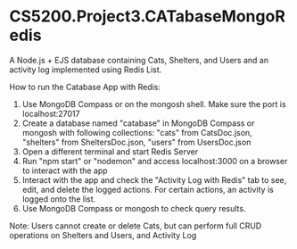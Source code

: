 # CS5200.Project3.CATabaseMongoRedis
A Node.js + EJS database containing Cats, Shelters, and Users and an activity log implemented using Redis List.

How to run the Catabase App with Redis:

1. Use MongoDB Compass or on the mongosh shell. Make sure the port is localhost:27017
2. Create a database named "catabase" in MongoDB Compass or mongosh with following collections: "cats" from CatsDoc.json, "shelters" from SheltersDoc.json, "users" from UsersDoc.json
3. Open a different terminal and start Redis Server
4. Run "npm start" or "nodemon" and access localhost:3000 on a browser to interact with the app
5. Interact with the app and check the "Activity Log with Redis" tab to see, edit, and delete the logged actions. For certain actions, an activity is logged onto the list.
6. Use MongoDB Compass or mongosh to check query results.

Note: Users cannot create or delete Cats, but can perform full CRUD operations on Shelters and Users, and Activity Log
